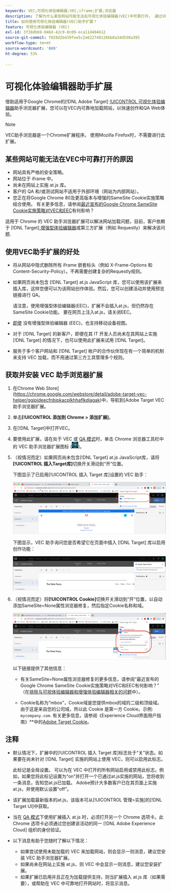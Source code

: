 ```yaml
---
keywords: VEC;可视化体验编辑器;VEC;iframe;扩展;浏览器
description: 了解为什么某些网站可能无法在可视化体验编辑器(VEC)中可靠打开。 通过VEC助手浏览器扩展，您可以在VEC内可靠地加载网站。
title: 如何使用可视化体验编辑器(VEC)助手扩展？
feature: 可视化体验编辑器 (VEC)
exl-id: 3f38db69-046d-42c9-8c09-eca11d404b12
source-git-commit: f028d2b439fee5c2a622748126bb0a34d550a395
workflow-type: tm+mt
source-wordcount: '869'
ht-degree: 53%

---
```


# 可视化体验编辑器助手扩展

借助适用于Google Chrome的[!DNL Adobe Target] [!UICONTROL 可视化体验编辑器](VEC)助手浏览器扩展，您可以在VEC内可靠地加载网站，以快速创作和QA Web体验。

>[!NOTE]
>
>VEC助手浏览器是一个Chrome扩展程序。 使用Mozilla Firefox时，不需要进行此扩展。

## 某些网站可能无法在VEC中可靠打开的原因

* 网站具有严格的安全策略。
* 网站位于 iframe 中。
* 尚未在网站上实施 at.js 库。
* 客户的 QA 和/或测试网站不适用于外部环境（网站为内部网站）。
* 您正在将Google Chrome 80及更高版本与增强的SameSite Cookie实施策略结合使用。 有关更多信息，请参阅[最近宣布的Google Chrome SameSite Cookie实施策略对VEC和EEC](/help/c-experiences/c-visual-experience-composer/r-troubleshoot-composer/issues-related-to-the-visual-experience-composer-vec-and-enhanced-experience-composer-eec.md#samesite)有何影响？

适用于 Chrome 的 VEC 助手浏览器扩展可以解决网站加载问题，目前，客户依赖于 [!DNL Target][ 增强型体验编辑器](/help/administrating-target/visual-experience-composer-set-up.md#eec)或第三方扩展（例如 Requestly）来解决该问题.

## 使用VEC助手扩展的好处

* 将从网站中隐式删除所有 iframe 嵌套标头（例如 X-Frame-Options 和 Content-Security-Policy）。不再需要创建复杂的Requestly规则。
* 如果网页尚未包含 [!DNL Target] at.js JavaScript 库，您可以使用该扩展来插入库，这样您便可以为该网站创作体验。然后，您可以创建活动并使用预览链接进行 QA。

   请注意，使用增强型体验编辑器(EEC)，扩展不会插入at.js，但仍然存在SameSite Cookie功能。 要在网页上注入at.js，请关闭EEC。

* [即使](/help/c-experiences/c-visual-experience-composer/mobile-viewports.md) 没有增强型体验编辑器  (EEC)，也支持移动设备视图。
* 对于 [!DNL Target] 的新客户，即便在其 IT 开发人员尚未在其网站上实施 [!DNL Target] 的情况下，也可以使用此扩展来试用 [!DNL Target]。
* 服务于多个客户网站和 [!DNL Target] 帐户的合作伙伴现在有一个简单的机制来支持 VEC 加载，而不用通过第三方工具管理多个规则。

## 获取并安装 VEC 助手浏览器扩展

1. 在Chrome Web Store](https://chrome.google.com/webstore/detail/adobe-target-vec-helper/ggjpideecfnbipkacplkhhaflkdjagak)中，导航到[Adobe Target VEC助手浏览器扩展。
1. 单击&#x200B;**[!UICONTROL 添加到 Chrome > 添加扩展]**。
1. 在[!DNL Target]中打开VEC。
1. 要使用此扩展，请在处于 VEC 或 [QA 模式](/help/c-activities/c-activity-qa/activity-qa.md)时，单击 Chrome 浏览器工具栏中的 VEC 助手浏览器扩展图标 (![VEC 助手图标](/help/c-experiences/c-visual-experience-composer/r-troubleshoot-composer/assets/vec-help-extension.png))。
1. （视情况而定）如果网页尚未包含[!DNL Target] at.js JavaScript库，请将&#x200B;**[!UICONTROL 插入Target库]**&#x200B;切换开关滑动到“开”位置。

   下图显示了已启用[!UICONTROL 插入 Target 库]设置的 VEC 助手：

   ![VEC 助手 1](/help/c-experiences/c-visual-experience-composer/r-troubleshoot-composer/assets/vec-help-extension-1.png)

   下图显示，VEC 助手询问您是否希望它在页面中插入 [!DNL Target] 库以启用创作功能：

   ![VEC 助手 2](/help/c-experiences/c-visual-experience-composer/r-troubleshoot-composer/assets/vec-helper.png)

1. （视情况而定）将&#x200B;**[!UICONTROL Cookie]**&#x200B;切换开关滑动到“开”位置，以自动添加SameSite=None属性浏览器修复，然后指定Cookie名称和域。

   ![Cookie在VEC助手扩展中切换](/help/c-experiences/c-visual-experience-composer/r-troubleshoot-composer/assets/cookies-vec-helper.png)

   以下链接提供了其他信息：

   * 有关SameSite=None属性浏览器修复的更多信息，请参阅“最近宣布的Google Chrome SameSite Cookie实施策略对VEC和EEC有何影响？” （在[排除与可视体验编辑器和增强体验编辑器相关的问题](/help/c-experiences/c-visual-experience-composer/r-troubleshoot-composer/issues-related-to-the-visual-experience-composer-vec-and-enhanced-experience-composer-eec.md#samesite)中）。

   * Cookie名称为“mbox”，Cookie域是您提供mbox的域的二级和顶级域。 由于这是来自您的公司域，所以此 Cookie 是第一方 Cookie。示例: `mycompany.com`. 有关更多信息，请参阅《Experience Cloud界面用户指南》**&#x200B;中的[Adobe Target Cookie](https://experienceleague.adobe.com/docs/core-services/interface/ec-cookies/cookies-target.html??lang=zh-Hans)。

## 注释

* 默认情况下，扩展中的[!UICONTROL 插入 Target 库]标志处于“关”状态。如果要在尚未针对 [!DNL Target] 实施的网站上使用 VEC，则可以启用此标志。

   此标记是全局设置。 可以为在 VEC 中打开的所有网站启用或禁用此标志。例如，如果您将此标记设置为“on”并打开一个已通过at.js实施的网站，您将收到一条消息，告知您at.js已加载。 Adobe预计大多数客户已在其页面上实施at.js，并使用默认设置“off”。

* 该扩展加载最新版本的at.js，该版本可从[!UICONTROL 管理>实施]的[!DNL Target UI]中获取。
* 当在 [QA 模式](/help/c-activities/c-activity-qa/activity-qa.md)下使用扩展插入 at.js 时，必须打开另一个 Chrome 选项卡。此 Chrome 选项卡必须通过您创建该活动的同一 [!DNL Adobe Experience Cloud] 组织的身份验证。
* 以下消息有助于您随时了解以下情况：

   * 如果尝试使用未能加载的 VEC 来加载网站，则会显示一则消息，建议您安装 VEC 助手浏览器扩展。
   * 如果尚未在网站上实施 at.js，则 VEC 中会显示一则消息，建议您安装扩展。
   * 如果扩展已启用并且正在为加载提供支持，则当扩展插入 at.js 库（如果需要），或帮助在 VEC 中可靠地打开网站时，将显示消息。
